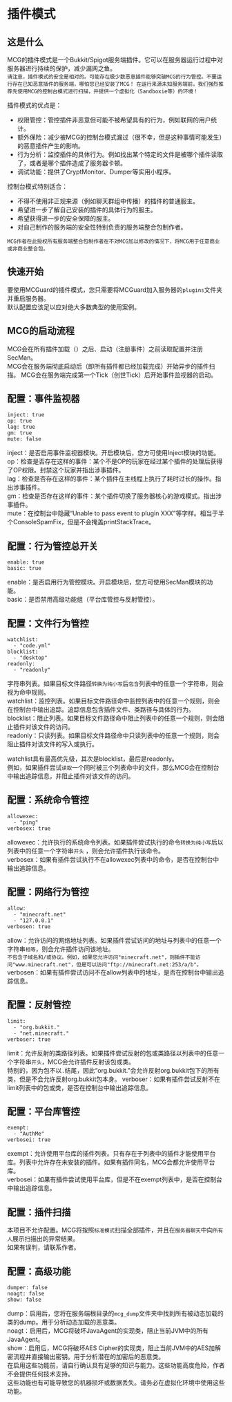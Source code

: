 # 插件模式

## 这是什么

MCG的插件模式是一个Bukkit/Spigot服务端插件。它可以在服务器运行过程中对服务器进行持续的保护，减少漏网之鱼。  
`请注意，插件模式的安全是相对的。可能存在极少数恶意插件能够突破MCG的行为管控。不要运行存在已知恶意插件的服务端，哪怕您已经安装了MCG！`
`在运行来源未知服务端前，我们强烈推荐先使用MCG的控制台模式进行扫描，并提供一个虚拟化（Sandboxie等）的环境！`

插件模式的优点是：

- 权限管控：管控插件非恶意但可能不被希望具有的行为，例如联网的用户统计。
- 额外保险：减少被MCG的控制台模式漏过（很不幸，但是这种事情可能发生）的恶意插件产生的影响。
- 行为分析：监控插件的具体行为。例如找出某个特定的文件是被哪个插件读取了，或者是哪个插件造成了服务器卡顿。
- 调试功能：提供了CryptMonitor、Dumper等实用小程序。

控制台模式特别适合：

- 不得不使用非正规来源（例如聊天群组中传播）的插件的普通服主。
- 希望进一步了解自己安装的插件的具体行为的服主。
- 希望获得进一步的安全保障的服主。
- 对自己制作的服务端的安全性特别负责的服务端整合包制作者。

`MCG作者在此授权所有服务端整合包制作者在不对MCG加以修改的情况下，将MCG用于任意商业或非商业整合包。`

## 快速开始

要使用MCGuard的插件模式，您只需要将MCGuard加入服务器的`plugins`文件夹并重启服务器。  
默认配置应该足以应对绝大多数典型的使用案例。

## MCG的启动流程

MCG会在所有插件加载（<cinit>）之后、启动（注册事件）之前读取配置并注册SecMan。  
MCG会在服务端彻底启动后（即所有插件都已经加载完成）开始异步的插件扫描。
MCG会在服务端完成第一个Tick（创世Tick）后开始事件监视器的启动。

## 配置：事件监视器

```
inject: true
op: true
lag: true
gm: true
mute: false
```

inject：是否启用事件监视器模块。开启模块后，您方可使用Inject模块的功能。  
op：检查是否存在这样的事件：某个不是OP的玩家在经过某个插件的处理后获得了OP权限。封禁这个玩家并指出涉事插件。  
lag：检查是否存在这样的事件：某个插件在主线程上执行了耗时过长的操作。指出涉事插件。  
gm：检查是否存在这样的事件：某个插件切换了服务器核心的游戏模式。指出涉事插件。  
mute：在控制台中隐藏“Unable to pass event to plugin XXX”等字样。相当于半个ConsoleSpamFix，但是不会掩盖printStackTrace。

## 配置：行为管控总开关

```
enable: true
basic: true
```

enable：是否启用行为管控模块。开启模块后，您方可使用SecMan模块的功能。  
basic：是否禁用高级功能组（平台库管控与反射管控）。

## 配置：文件行为管控

```
watchlist:
  - "code.yml"
blocklist:
  - "desktop"
readonly:
  - "readonly"
```

字符串列表。如果目标文件路径`转换为纯小写`后`包含`列表中的任意一个字符串，则会视为命中规则。  
watchlist：监控列表。如果目标文件路径命中监控列表中的任意一个规则，则会在控制台中输出追踪。追踪信息包含插件文件、类路径与具体的行为。  
blocklist：阻止列表。如果目标文件路径命中阻止列表中的任意一个规则，则会阻止插件对该文件的访问。  
readonly：只读列表。如果目标文件路径命中只读列表中的任意一个规则，则会阻止插件对该文件的写入或执行。

watchlist具有最高优先级，其次是blocklist，最后是readonly。  
例如，如果插件尝试`读取`一个同时被三个列表命中的文件，那么MCG会在控制台中输出追踪信息，并阻止插件对该文件的访问。

## 配置：系统命令管控

```
allowexec:
  - "ping"
verbosex: true
```

allowexec：允许执行的系统命令列表。如果插件尝试执行的命令`转换为纯小写`后以列表中的任意一个字符串`开头`
，则会允许插件执行该命令。  
verbosex：如果有插件尝试执行不在allowexec列表中的命令，是否在控制台中输出追踪信息。

## 配置：网络行为管控

```
allow:
  - "minecraft.net"
  - "127.0.0.1"
verbosen: true
```

allow：允许访问的网络地址列表。如果插件尝试访问的地址与列表中的任意一个字符串`相等`，则会允许插件访问该地址。  
`不包含子域名和/或协议。例如，如果您允许访问"minecraft.net"，则插件不能访问"www.minecraft.net"，但是可以访问"ftp://minecraft.net:253/a/b"。`
verbosen：如果有插件尝试访问不在allow列表中的地址，是否在控制台中输出追踪信息。

## 配置：反射管控

```
limit:
  - "org.bukkit."
  - "net.minecraft."
verboser: true
```

limit：允许反射的类路径列表。如果插件尝试反射的包或类路径以列表中的任意一个字符串`开头`，MCG会允许插件反射该包或类。  
特别的，因为包不以`.`结尾，因此“org.bukkit.”会允许反射org.bukkit包下的所有类，但是不会允许反射org.bukkit包本身。
verboser：如果有插件尝试反射不在limit列表中的包或类，是否在控制台中输出追踪信息。

## 配置：平台库管控

```
exempt:
  - "AuthMe"
verbosei: true
```

exempt：允许使用平台库的插件列表。只有存在于列表中的插件才能使用平台库。列表中允许存在未安装的插件。如果有插件同名，MCG会都允许使用平台库。  
verbosei：如果有插件尝试使用平台库，但是不在exempt列表中，是否在控制台中输出追踪信息。

## 配置：插件扫描

本项目不允许配置。MCG将按照`标准模式`扫描全部插件，并且在`服务器聊天`中向`所有人`展示扫描出的异常结果。  
如果有误判，请联系作者。

## 配置：高级功能

```
dumper: false
noagt: false
show: false
```

dump：启用后，您将在服务端根目录的`mcg_dump`文件夹中找到所有被动态加载的类的dump。用于分析动态加载的恶意类。  
noagt：启用后，MCG将破坏JavaAgent的实现类，阻止当前JVM中的所有JavaAgent。  
show：启用后，MCG将破坏AES Cipher的实现类，阻止当前JVM中的AES加解密流程并直接输出密钥。用于分析潜在的加密后的恶意类。  
在启用这些功能前，请自行确认具有足够的知识与能力。这些功能高度危险，作者不会提供任何技术支持。  
这些功能也有可能导致您的机器损坏或数据丢失。请务必在虚拟化环境中使用这些功能。  